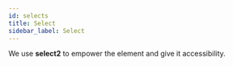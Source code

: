 ```yaml
---
id: selects
title: Select
sidebar_label: Select
---
```


We use **select2** to empower the element and give it accessibility.
